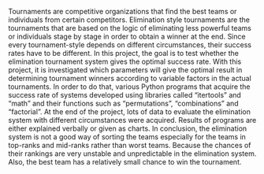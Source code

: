 Tournaments are competitive organizations that find the best teams or individuals from certain competitors. Elimination style tournaments are the tournaments that are based on the logic of eliminating less powerful teams or individuals stage by stage in order to obtain a winner at the end. Since every tournament-style depends on different circumstances, their success rates have to be different. In this project, the goal is to test whether the elimination tournament system gives the optimal success rate. With this project, it is investigated which parameters will give the optimal result in determining tournament winners according to variable factors in the actual tournaments. In order to do that, various Python programs that acquire the success rate of systems developed using libraries called “itertools” and “math” and their functions such as “permutations”, “combinations” and “factorial”. At the end of the project, lots of data to evaluate the elimination system with different circumstances were acquired. Results of programs are either explained verbally or given as charts. In conclusion, the elimination system is not a good way of sorting the teams especially for the teams in top-ranks and mid-ranks rather than worst teams. Because the chances of their rankings are very unstable and unpredictable in the elimination system. Also, the best team has a relatively small chance to win the tournament.
